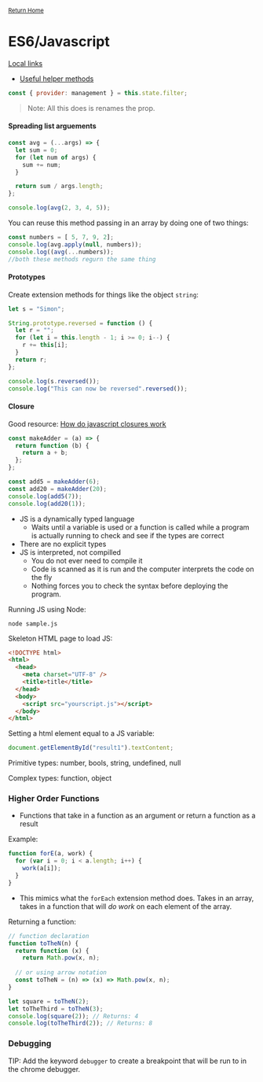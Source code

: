 <small>[Return Home](../../README.md)</small>

# ES6/Javascript

<u>Local links</u>

- [Useful helper methods](./helperMethods.md)

```javascript
const { provider: management } = this.state.filter;
```

> Note: All this does is renames the prop.

#### Spreading list arguements

```javascript
const avg = (...args) => {
  let sum = 0;
  for (let num of args) {
    sum += num;
  }

  return sum / args.length;
};

console.log(avg(2, 3, 4, 5));
```

You can reuse this method passing in an array by doing one of two things:

```javascript
const numbers = [ 5, 7, 9, 2];
console.log(avg.apply(null, numbers));
console.log((avg(...numbers));
//both these methods regurn the same thing
```

#### Prototypes

Create extension methods for things like the object `string`:

```javascript
let s = "Simon";

String.prototype.reversed = function () {
  let r = "";
  for (let i = this.length - 1; i >= 0; i--) {
    r += this[i];
  }
  return r;
};

console.log(s.reversed());
console.log("This can now be reversed".reversed());
```

#### Closure

Good resource: [How do javascript closures work](https://stackoverflow.com/questions/111102/how-do-javascript-closures-work")

```javascript
const makeAdder = (a) => {
  return function (b) {
    return a + b;
  };
};

const add5 = makeAdder(6);
const add20 = makeAdder(20);
console.log(add5(7));
console.log(add20(1));
```

- JS is a dynamically typed language
  - Waits until a variable is used or a function is called while a program is actually running to check and see if the types are correct
- There are no explicit types
- JS is interpreted, not compilled
  - You do not ever need to compile it
  - Code is scanned as it is run and the computer interprets the code on the fly
  - Nothing forces you to check the syntax before deploying the program.

Running JS using Node:

```shell
node sample.js
```

Skeleton HTML page to load JS:

```html
<!DOCTYPE html>
<html>
  <head>
    <meta charset="UTF-8" />
    <title>title</title>
  </head>
  <body>
    <script src="yourscript.js"></script>
  </body>
</html>
```

Setting a html element equal to a JS variable:

```javascript
document.getElementById("result1").textContent;
```

Primitive types: number, bools, string, undefined, null

Complex types: function, object

### Higher Order Functions

- Functions that take in a function as an argument or return a function as a result

Example:

```javascript
function forE(a, work) {
  for (var i = 0; i < a.length; i++) {
    work(a[i]);
  }
}
```

- This mimics what the `forEach` extension method does. Takes in an array, takes in a function that will _do work_ on each element of the array.

Returning a function:

```javascript
// function declaration
function toTheN(n) {
  return function (x) {
    return Math.pow(x, n);
  
  // or using arrow notation
  const toTheN = (n) => (x) => Math.pow(x, n);
}

let square = toTheN(2);
let toTheThird = toTheN(3);
console.log(square(2)); // Returns: 4
console.log(toTheThird(2)); // Returns: 8
```

### Debugging

TIP: Add the keyword `debugger` to create a breakpoint that will be run to in the chrome debugger. 